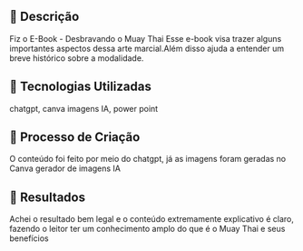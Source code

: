 ## 📒 Descrição

Fiz o E-Book - Desbravando o Muay Thai
Esse e-book visa trazer alguns importantes aspectos dessa arte marcial.Além disso ajuda a entender um breve histórico sobre a modalidade.

## 🤖 Tecnologias Utilizadas
chatgpt, canva imagens IA, power point

## 🧐 Processo de Criação
O conteúdo foi feito por meio do chatgpt, já as imagens foram geradas no Canva gerador de imagens IA

## 🚀 Resultados

Achei o resultado bem legal e o conteúdo extremamente explicativo é claro, fazendo o leitor ter um conhecimento amplo do que é o Muay Thai e seus benefícios 



<!---
Ryane-G/Ryane-G is a ✨ special ✨ repository because its `README.md` (this file) appears on your GitHub profile.
You can click the Preview link to take a look at your changes.
--->
